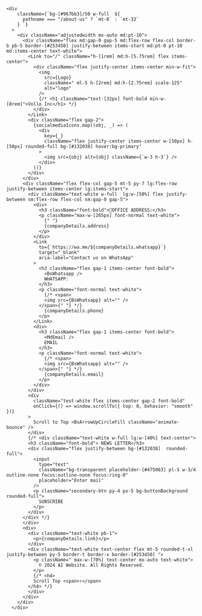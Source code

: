     <div
        className={`bg-[#967bb3]/50 w-full  ${
          pathname === "/about-us" ? `mt-0` : `mt-32`
        } `}
      >
        <div className="adjustedwidth mx-auto md:pt-10">
          <div className="flex md:gap-0 gap-5 md:flex-row flex-col border-b pb-5 border-[#253450] justify-between items-start md:pt-0 pt-10 md:items-center text-white">
            <Link to="/" className="h-[1rem] md:h-[5.75rem] flex items-center">
              <div className="flex justify-center items-center min-w-fit">
                <img
                  src={Logo}
                  className=" ml-5 h-[2rem] md:h-[2.75rem] scale-125"
                  alt="logo"
                />
                {/* <h1 className="text-[32px] font-bold min-w-[8rem]">Vollo Inc</h1> */}
              </div>
            </Link>
            <div className="flex gap-2">
              {socialmediaIcons.map((obj, _) => (
                <div
                  key={_}
                  className="flex justify-center items-center w-[50px] h-[50px] rounded-full bg-[#132038] hover:bg-primary"
                >
                  <img src={obj} alt={obj} className={`w-3 h-3`} />
                </div>
              ))}
            </div>
          </div>
          <div className="flex flex-col gap-5 mt-5 py-7 lg:flex-row justify-between items-center lg:items-start">
            <div className="text-white w-full  lg:w-[50%] flex justify-between sm:flex-row flex-col sm:gap-0 gap-5">
              <div>
                <h3 className="font-bold">📍OFFICE ADDRESS:</h3>
                <p className="max-w-[265px] font-normal text-white">
                  {" "}
                  {companyDetails.address}
                </p>
              </div>
              <Link
                to={`https://wa.me/${companyDetails.whatsapp}`}
                target="_blank"
                aria-label="Contact us on WhatsApp"
              >
                <h3 className="flex gap-1 items-center font-bold">
                  <BsWhatsapp />
                  WHATSAPP:
                </h3>
                <p className="font-normal text-white">
                  {/* <span>
                  <img src={BsWhatsapp} alt="" />
                </span>{" "} */}
                  {companyDetails.phone}
                </p>
              </Link>
              <div>
                <h3 className="flex gap-1 items-center font-bold">
                  <MdEmail />
                  EMAIL
                </h3>
                <p className="font-normal text-white">
                  {/* <span>
                  <img src={BsWhatsapp} alt="" />
                </span>{" "} */}
                  {companyDetails.email}
                </p>
              </div>
            </div>
            <div
              className="text-white flex items-center gap-2 font-bold"
              onClick={() => window.scrollTo({ top: 0, behavior: "smooth" })}
            >
              Scroll to Top <BsArrowUpCircleFill className="animate-bounce" />
            </div>
            {/* <div className="text-white w-full lg:w-[40%] text-center">
            <h3 className="font-bold"> NEWS LETTER</h3>
            <div className="flex justify-between bg-[#132038]  rounded-full">
              <input
                type="text"
                className="bg-transparent placeholder-[#475063] pl-5 w-3/4 outline-none focus:outline-none focus:ring-0"
                placeholder="Enter mail"
              />
              <p className="secondary-btn py-4 px-5 bg-buttonBackground rounded-full">
                SUBSCRIBE
              </p>
            </div>
          </div> */}
          </div>
          <div>
            <div className="text-white pb-1">
              <p>{companyDetails.link}</p>
            </div>
            <div className="text-white text-center flex mt-5 rounded-t-xl justify-between py-5 border-t border-x border-[#253450] ">
              <p className=" max-w-[70%] text-center mx-auto text-white">
                © 2024 AI Website. All Rights Reserved.
              </p>
              {/* <h4>
              Scroll Top <span>↑</span>
            </h4> */}
            </div>
          </div>
        </div>
      </div>

